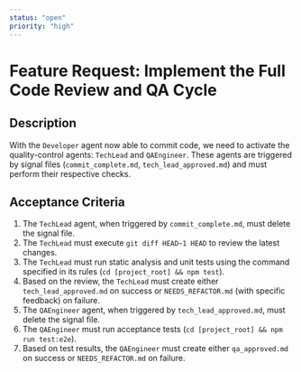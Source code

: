 ```yaml
---
status: "open"
priority: "high"
---
```


# Feature Request: Implement the Full Code Review and QA Cycle

## Description
With the `Developer` agent now able to commit code, we need to activate the quality-control agents: `TechLead` and `QAEngineer`. These agents are triggered by signal files (`commit_complete.md`, `tech_lead_approved.md`) and must perform their respective checks.

## Acceptance Criteria
1.  The `TechLead` agent, when triggered by `commit_complete.md`, must delete the signal file.
2.  The `TechLead` must execute `git diff HEAD~1 HEAD` to review the latest changes.
3.  The `TechLead` must run static analysis and unit tests using the command specified in its rules (`cd [project_root] && npm test`).
4.  Based on the review, the `TechLead` must create either `tech_lead_approved.md` on success or `NEEDS_REFACTOR.md` (with specific feedback) on failure.
5.  The `QAEngineer` agent, when triggered by `tech_lead_approved.md`, must delete the signal file.
6.  The `QAEngineer` must run acceptance tests (`cd [project_root] && npm run test:e2e`).
7.  Based on test results, the `QAEngineer` must create either `qa_approved.md` on success or `NEEDS_REFACTOR.md` on failure.